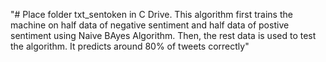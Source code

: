 "# Place folder txt_sentoken in C Drive. This algorithm first trains the machine on half data of negative sentiment and half data of postive sentiment using Naive BAyes Algorithm. Then, the rest data is used to test the algorithm. It predicts around 80% of tweets correctly" 

